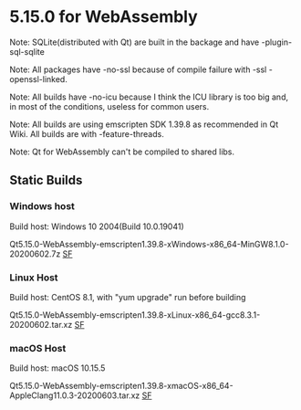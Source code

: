 # 5.15.0 for WebAssembly

Note: SQLite(distributed with Qt) are built in the backage and have -plugin-sql-sqlite

Note: All packages have -no-ssl because of compile failure with -ssl -openssl-linked.

Note: All builds have -no-icu because I think the ICU library is too big and, in most of the conditions, useless for common users.

Note: All builds are using emscripten SDK 1.39.8 as recommended in Qt Wiki. All builds are with -feature-threads.

Note: Qt for WebAssembly can't be compiled to shared libs.

## Static Builds

### Windows host

Build host: Windows 10 2004(Build 10.0.19041)

Qt5.15.0-WebAssembly-emscripten1.39.8-xWindows-x86_64-MinGW8.1.0-20200602.7z [SF](https://sourceforge.net/projects/fsu0413-qtbuilds/files/Qt5.15/WebAssembly/Qt5.15.0-WebAssembly-emscripten1.39.8-xWindows-x86_64-MinGW8.1.0-20200602.7z)

### Linux Host

Build host: CentOS 8.1, with "yum upgrade" run before building

Qt5.15.0-WebAssembly-emscripten1.39.8-xLinux-x86_64-gcc8.3.1-20200602.tar.xz [SF](https://sourceforge.net/projects/fsu0413-qtbuilds/files/Qt5.15/WebAssembly/Qt5.15.0-WebAssembly-emscripten1.39.8-xLinux-x86_64-gcc8.3.1-20200602.tar.xz)

### macOS Host

Build host: macOS 10.15.5

Qt5.15.0-WebAssembly-emscripten1.39.8-xmacOS-x86_64-AppleClang11.0.3-20200603.tar.xz [SF](https://sourceforge.net/projects/fsu0413-qtbuilds/files/Qt5.15/WebAssembly/Qt5.15.0-WebAssembly-emscripten1.39.8-xmacOS-x86_64-AppleClang11.0.3-20200603.tar.xz)

